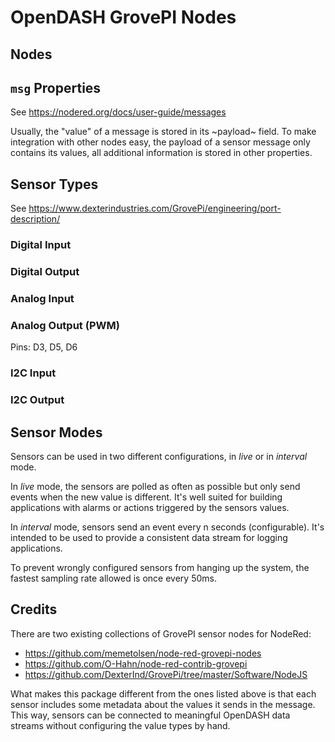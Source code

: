 # OpenDASH GrovePI Nodes

## Nodes

## `msg` Properties

See <https://nodered.org/docs/user-guide/messages>

Usually, the "value" of a message is stored in its ~payload~ field.
To make integration with other nodes easy, the payload of a sensor
message only contains its values, all additional information is stored
in other properties.

## Sensor Types

See <https://www.dexterindustries.com/GrovePi/engineering/port-description/>

### Digital Input

### Digital Output

### Analog Input

### Analog Output (PWM)
  Pins: D3, D5, D6

### I2C Input

### I2C Output

## Sensor Modes

Sensors can be used in two different configurations, in _live_ or in
_interval_ mode.

In _live_ mode, the sensors are polled as often as possible but only
send events when the new value is different.  It's well suited for
building applications with alarms or actions triggered by the sensors
values.

In _interval_ mode, sensors send an event every n seconds
(configurable).  It's intended to be used to provide a consistent data
stream for logging applications.

To prevent wrongly configured sensors from hanging up the system,
the fastest sampling rate allowed is once every 50ms.

## Credits

There are two existing collections of GrovePI sensor nodes for NodeRed:
- <https://github.com/memetolsen/node-red-grovepi-nodes>
- <https://github.com/O-Hahn/node-red-contrib-grovepi>
- <https://github.com/DexterInd/GrovePi/tree/master/Software/NodeJS>

What makes this package different from the ones listed above is that
each sensor includes some metadata about the values it sends in the
message. This way, sensors can be connected to meaningful OpenDASH
data streams without configuring the value types by hand.
